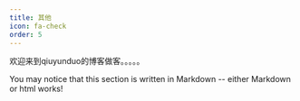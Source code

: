 ```yaml
---
title: 其他
icon: fa-check
order: 5
---
```


欢迎来到qiuyunduo的博客做客。。。。。

You may notice that this section is written in Markdown -- either Markdown or html works!
